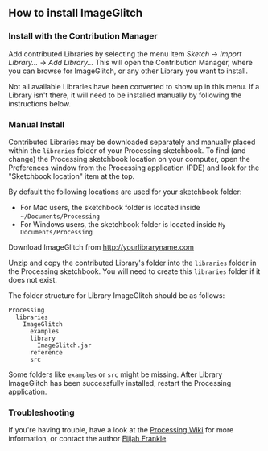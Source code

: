 ## How to install ImageGlitch

### Install with the Contribution Manager

Add contributed Libraries by selecting the menu item _Sketch_ → _Import Library..._ → _Add Library..._ This will open the Contribution Manager, where you can browse for ImageGlitch, or any other Library you want to install.

Not all available Libraries have been converted to show up in this menu. If a Library isn't there, it will need to be installed manually by following the instructions below.

### Manual Install

Contributed Libraries may be downloaded separately and manually placed within the `libraries` folder of your Processing sketchbook. To find (and change) the Processing sketchbook location on your computer, open the Preferences window from the Processing application (PDE) and look for the "Sketchbook location" item at the top.

By default the following locations are used for your sketchbook folder: 
  * For Mac users, the sketchbook folder is located inside `~/Documents/Processing` 
  * For Windows users, the sketchbook folder is located inside `My Documents/Processing`

Download ImageGlitch from http://yourlibraryname.com

Unzip and copy the contributed Library's folder into the `libraries` folder in the Processing sketchbook. You will need to create this `libraries` folder if it does not exist.

The folder structure for Library ImageGlitch should be as follows:

```
Processing
  libraries
    ImageGlitch
      examples
      library
        ImageGlitch.jar
      reference
      src
```
             
Some folders like `examples` or `src` might be missing. After Library ImageGlitch has been successfully installed, restart the Processing application.

### Troubleshooting

If you're having trouble, have a look at the [Processing Wiki](https://github.com/processing/processing/wiki/How-to-Install-a-Contributed-Library) for more information, or contact the author [Elijah Frankle](http://yoururl.com).
